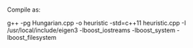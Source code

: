 # 

Compile as:

g++ -pg Hungarian.cpp -o heuristic -std=c++11 heuristic.cpp -I /usr/local/include/eigen3 -lboost_iostreams -lboost_system -lboost_filesystem  
